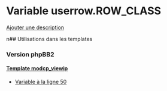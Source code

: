 # Variable userrow.ROW_CLASS
[Ajouter une description](https://fa-tvars.appspot.com/userrow.ROW_CLASS)

n## Utilisations dans les templates

### Version phpBB2

#### [Template modcp_viewip](subsilver/modcp_viewip.md)
* [Variable à la ligne 50](../subsilver/modcp_viewip.tpl#L50)
